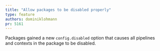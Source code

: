```yaml
---
title: "Allow packages to be disabled properly"
type: feature
authors: dominiklohmann
pr: 5161
---
```


Packages gained a new `config.disabled` option that causes all pipelines and
contexts in the package to be disabled.

